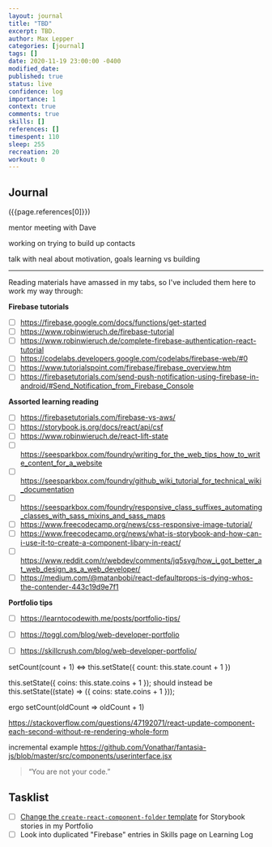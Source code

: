 ```yaml
---
layout: journal
title: "TBD"
excerpt: TBD.
author: Max Lepper
categories: [journal]
tags: []
date: 2020-11-19 23:00:00 -0400
modified_date:
published: true
status: live
confidence: log
importance: 1
context: true
comments: true
skills: []
references: []
timespent: 110
sleep: 255
recreation: 20
workout: 0
---
```


## Journal

({{page.references[0]}})

mentor meeting with Dave

working on trying to build up contacts

talk with neal about motivation, goals
learning vs building

---

Reading materials have amassed in my tabs, so I've included them here to work my way through:

**Firebase tutorials**
- [ ] https://firebase.google.com/docs/functions/get-started
- [ ] https://www.robinwieruch.de/firebase-tutorial
- [ ] https://www.robinwieruch.de/complete-firebase-authentication-react-tutorial
- [ ] https://codelabs.developers.google.com/codelabs/firebase-web/#0
- [ ] https://www.tutorialspoint.com/firebase/firebase_overview.htm
- [ ] https://firebasetutorials.com/send-push-notification-using-firebase-in-android/#Send_Notification_from_Firebase_Console

**Assorted learning reading**
- [ ] https://firebasetutorials.com/firebase-vs-aws/
- [ ] https://storybook.js.org/docs/react/api/csf
- [ ] https://www.robinwieruch.de/react-lift-state
- [ ] https://seesparkbox.com/foundry/writing_for_the_web_tips_how_to_write_content_for_a_website
- [ ] https://seesparkbox.com/foundry/github_wiki_tutorial_for_technical_wiki_documentation
- [ ] https://seesparkbox.com/foundry/responsive_class_suffixes_automating_classes_with_sass_mixins_and_sass_maps
- [ ] https://www.freecodecamp.org/news/css-responsive-image-tutorial/
- [ ] https://www.freecodecamp.org/news/what-is-storybook-and-how-can-i-use-it-to-create-a-component-libary-in-react/
- [ ] https://www.reddit.com/r/webdev/comments/jq5svg/how_i_got_better_at_web_design_as_a_web_developer/
- [ ] https://medium.com/@matanbobi/react-defaultprops-is-dying-whos-the-contender-443c19d9e7f1

**Portfolio tips**
- [ ] https://learntocodewith.me/posts/portfolio-tips/
- [ ] https://toggl.com/blog/web-developer-portfolio
- [ ] https://skillcrush.com/blog/web-developer-portfolio/


setCount(count + 1)  <=>  this.setState({ count: this.state.count + 1 })

this.setState({ coins: this.state.coins + 1 });
should instead be
this.setState((state) => ({ coins: state.coins + 1 }));

ergo
setCount(oldCount => oldCount + 1)

https://stackoverflow.com/questions/47192071/react-update-component-each-second-without-re-rendering-whole-form

incremental example
https://github.com/Vonathar/fantasia-js/blob/master/src/components/userinterface.jsx

>“You are not your code.”

## Tasklist

- [ ] [Change the `create-react-component-folder` template](https://github.com/snaerth/create-react-component-folder#publishing-templates) for Storybook stories in my Portfolio
- [ ] Look into duplicated "Firebase" entries in Skills page on Learning Log
